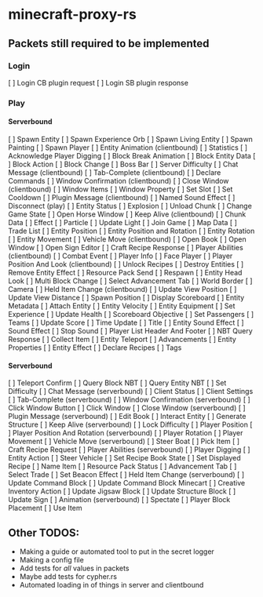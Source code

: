# minecraft-proxy-rs

## Packets still required to be implemented
### Login
 [ ] Login CB plugin request
 [ ] Login SB plugin response

### Play
#### Serverbound

 [ ] Spawn Entity
 [ ] Spawn Experience Orb
 [ ] Spawn Living Entity
 [ ] Spawn Painting
 [ ] Spawn Player
 [ ] Entity Animation (clientbound)
 [ ] Statistics
 [ ] Acknowledge Player Digging
 [ ] Block Break Animation
 [ ] Block Entity Data
 [ ] Block Action
 [ ] Block Change
 [ ] Boss Bar
 [ ] Server Difficulty
 [ ] Chat Message (clientbound)
 [ ] Tab-Complete (clientbound)
 [ ] Declare Commands
 [ ] Window Confirmation (clientbound)
 [ ] Close Window (clientbound)
 [ ] Window Items
 [ ] Window Property
 [ ] Set Slot
 [ ] Set Cooldown
 [ ] Plugin Message (clientbound)
 [ ] Named Sound Effect
 [ ] Disconnect (play)
 [ ] Entity Status
 [ ] Explosion
 [ ] Unload Chunk
 [ ] Change Game State
 [ ] Open Horse Window
 [ ] Keep Alive (clientbound)
 [ ] Chunk Data
 [ ] Effect
 [ ] Particle
 [ ] Update Light
 [ ] Join Game
 [ ] Map Data
 [ ] Trade List
 [ ] Entity Position
 [ ] Entity Position and Rotation
 [ ] Entity Rotation
 [ ] Entity Movement
 [ ] Vehicle Move (clientbound)
 [ ] Open Book
 [ ] Open Window
 [ ] Open Sign Editor
 [ ] Craft Recipe Response
 [ ] Player Abilities (clientbound)
 [ ] Combat Event
 [ ] Player Info
 [ ] Face Player
 [ ] Player Position And Look (clientbound)
 [ ] Unlock Recipes
 [ ] Destroy Entities
 [ ] Remove Entity Effect
 [ ] Resource Pack Send
 [ ] Respawn
 [ ] Entity Head Look
 [ ] Multi Block Change
 [ ] Select Advancement Tab
 [ ] World Border
 [ ] Camera
 [ ] Held Item Change (clientbound)
 [ ] Update View Position
 [ ] Update View Distance
 [ ] Spawn Position
 [ ] Display Scoreboard
 [ ] Entity Metadata
 [ ] Attach Entity
 [ ] Entity Velocity
 [ ] Entity Equipment
 [ ] Set Experience
 [ ] Update Health
 [ ] Scoreboard Objective
 [ ] Set Passengers
 [ ] Teams
 [ ] Update Score
 [ ] Time Update
 [ ] Title
 [ ] Entity Sound Effect
 [ ] Sound Effect
 [ ] Stop Sound
 [ ] Player List Header And Footer
 [ ] NBT Query Response
 [ ] Collect Item
 [ ] Entity Teleport
 [ ] Advancements
 [ ] Entity Properties
 [ ] Entity Effect
 [ ] Declare Recipes
 [ ] Tags
#### Serverbound
 [ ] Teleport Confirm
 [ ] Query Block NBT
 [ ] Query Entity NBT
 [ ] Set Difficulty
 [ ] Chat Message (serverbound)
 [ ] Client Status
 [ ] Client Settings
 [ ] Tab-Complete (serverbound)
 [ ] Window Confirmation (serverbound)
 [ ] Click Window Button
 [ ] Click Window
 [ ] Close Window (serverbound)
 [ ] Plugin Message (serverbound)
 [ ] Edit Book
 [ ] Interact Entity
 [ ] Generate Structure
 [ ] Keep Alive (serverbound)
 [ ] Lock Difficulty
 [ ] Player Position
 [ ] Player Position And Rotation (serverbound)
 [ ] Player Rotation
 [ ] Player Movement
 [ ] Vehicle Move (serverbound)
 [ ] Steer Boat
 [ ] Pick Item
 [ ] Craft Recipe Request
 [ ] Player Abilities (serverbound)
 [ ] Player Digging
 [ ] Entity Action
 [ ] Steer Vehicle
 [ ] Set Recipe Book State
 [ ] Set Displayed Recipe
 [ ] Name Item
 [ ] Resource Pack Status
 [ ] Advancement Tab
 [ ] Select Trade
 [ ] Set Beacon Effect
 [ ] Held Item Change (serverbound)
 [ ] Update Command Block
 [ ] Update Command Block Minecart
 [ ] Creative Inventory Action
 [ ] Update Jigsaw Block
 [ ] Update Structure Block
 [ ] Update Sign
 [ ] Animation (serverbound)
 [ ] Spectate
 [ ] Player Block Placement
 [ ] Use Item


## Other TODOS:
 - Making a guide or automated tool to put in the secret logger
 - Making a config file
 - Add tests for *all* values in packets
 - Maybe add tests for cypher.rs
 - Automated loading in of things in server and clientbound